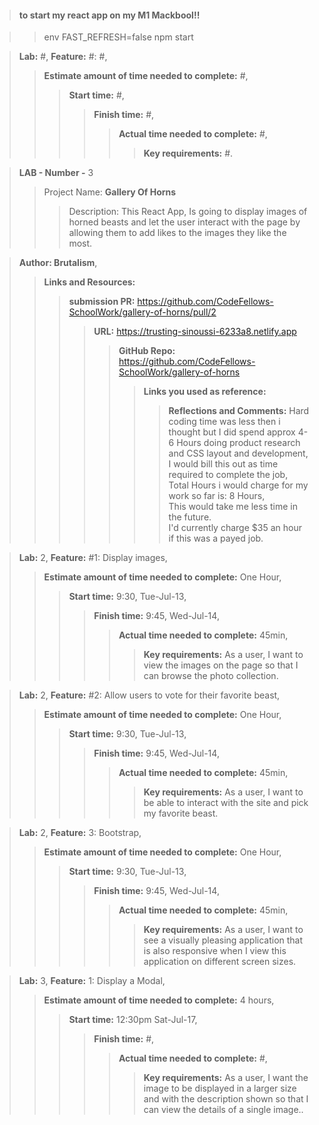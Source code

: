 >#### to start my react app on my M1 Mackbool!! 

>>env FAST_REFRESH=false npm start  

>**Lab:** #, **Feature:** #: #,
>>**Estimate amount of time needed to complete:** #,
>>>**Start time:** #,
>>>>**Finish time:** #,
>>>>>**Actual time needed to complete:** #,
>>>>>>**Key requirements:** #.

>**LAB - Number -** 3
>>Project Name: **Gallery Of Horns** 
>>>Description: This React App, Is going to display images of horned beasts and let the user interact with the page by allowing them to add likes to the images they like the most.

>**Author: Brutalism**,
>>**Links and Resources:**
>>>**submission PR:** https://github.com/CodeFellows-SchoolWork/gallery-of-horns/pull/2
>>>>**URL:** https://trusting-sinoussi-6233a8.netlify.app
>>>>>**GitHub Repo:** https://github.com/CodeFellows-SchoolWork/gallery-of-horns
>>>>>>**Links you used as reference:**
>>>>>>>**Reflections and Comments:** Hard coding time was less then i thought but I did spend approx 4-6 Hours doing product research and CSS layout and development,  
I would bill this out as time required to complete the job,  
Total Hours i would charge for my work so far is: 8 Hours,   
This would take me less time in the future.  
I'd currently charge $35 an hour if this was a payed job.   

>**Lab:** 2, **Feature:** #1: Display images,
>>**Estimate amount of time needed to complete:** One Hour,
>>>**Start time:** 9:30, Tue-Jul-13,
>>>>**Finish time:** 9:45, Wed-Jul-14,
>>>>>**Actual time needed to complete:** 45min,
>>>>>>**Key requirements:** As a user, I want to view the images on the page so that I can browse the photo collection.    

>**Lab:** 2, **Feature:** #2: Allow users to vote for their favorite beast,  
>>**Estimate amount of time needed to complete:** One Hour,
>>>**Start time:** 9:30, Tue-Jul-13,
>>>>**Finish time:** 9:45, Wed-Jul-14,
>>>>>**Actual time needed to complete:** 45min,
>>>>>>**Key requirements:** As a user, I want to be able to interact with the site and pick my favorite beast.

>**Lab:** 2, **Feature:** 3: Bootstrap,
>>**Estimate amount of time needed to complete:** One Hour,
>>>**Start time:** 9:30, Tue-Jul-13,
>>>>**Finish time:** 9:45, Wed-Jul-14,
>>>>>**Actual time needed to complete:** 45min,
>>>>>>**Key requirements:** As a user, I want to see a visually pleasing application that is also responsive when I view this application on different screen sizes.

>**Lab:** 3, **Feature:** 1: Display a Modal,
>>**Estimate amount of time needed to complete:** 4 hours,
>>>**Start time:** 12:30pm Sat-Jul-17,
>>>>**Finish time:** #,
>>>>>**Actual time needed to complete:** #,
>>>>>>**Key requirements:** As a user, I want the image to be displayed in a larger size and with the description shown so that I can view the details of a single image..


